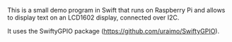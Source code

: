 This is a small demo program in Swift that runs on Raspberry Pi
and allows to display text on an LCD1602 display, connected over I2C.

It uses the SwiftyGPIO package (https://github.com/uraimo/SwiftyGPIO).
